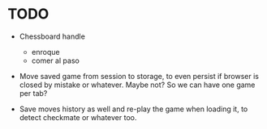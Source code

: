 # TODO

* Chessboard handle
	* enroque
	* comer al paso

* Move saved game from session to storage, to even persist if browser is closed by mistake or whatever. Maybe not? So we can have one game per tab?

* Save moves history as well and re-play the game when loading it, to detect checkmate or whatever too.
